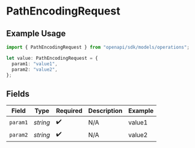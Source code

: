 # PathEncodingRequest

## Example Usage

```typescript
import { PathEncodingRequest } from "openapi/sdk/models/operations";

let value: PathEncodingRequest = {
  param1: "value1",
  param2: "value2",
};
```

## Fields

| Field              | Type               | Required           | Description        | Example            |
| ------------------ | ------------------ | ------------------ | ------------------ | ------------------ |
| `param1`           | *string*           | :heavy_check_mark: | N/A                | value1             |
| `param2`           | *string*           | :heavy_check_mark: | N/A                | value2             |